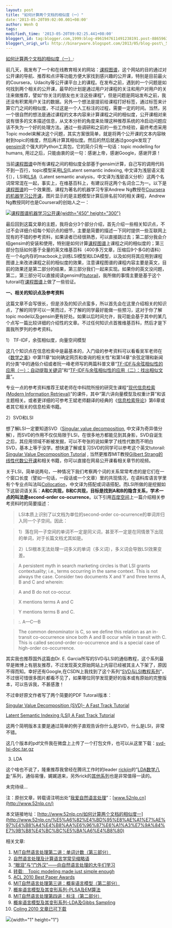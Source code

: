 ```yaml
--- 
layout: post 
title: "如何计算两个文档的相似度（一）" 
date:'2013-05-20T09:02:00.001+08:00' 
author: Wenh Q
tags:
modified\_time: '2013-05-20T09:02:25.441+08:00' 
blogger\_id: tag:blogger.com,1999:blog-4961947611491238191.post-8865963149194342920
blogger\_orig\_url: http://binaryware.blogspot.com/2013/05/blog-post\_5057.html
---
```

[如何计算两个文档的相似度（一）](http://feedproxy.google.com/~r/52nlp/~3/MgZ6g9uyHr0/%e5%a6%82%e4%bd%95%e8%ae%a1%e7%ae%97%e4%b8%a4%e4%b8%aa%e6%96%87%e6%a1%a3%e7%9a%84%e7%9b%b8%e4%bc%bc%e5%ba%a6%e4%b8%80):

前几天，我发布了一个和在线教育相关的网站：[课程图谱](http://coursegraph.com/)，这个网站的目的通过对公开课的导航、推荐和点评等功能方便大家找到感兴趣的公开课，特别是目前最火的Coursera，Udacity等公开课平台上的课程。在发布之前，遇到的一个问题是如何找到两个相关的公开课，最早的计划是通过用户对课程的关注和用户对用户的关注来做推荐，譬如“你关注的朋友也关注这些课程”，但是问题是网站发布之前，我还没有积累用户关注的数据。另外一个想法是提前给课程打好标签，通过标签来计算它门之间的相似度，不过这是一个人工标注的过程，需要一定的时间。当然，另一个很自然的想法是通过课程的文本内容来计算课程之间的相似度，公开课相对来说有很多的文本描述信息，从文本分析的角度来处理这种推荐系统的冷启动问题应该不失为一个好的处理方法。通过一些调研和之前的一些工作经验，最终考虑采用Topic
model来解决这个问题，其实方案很简单，就是将两个公开课的文本内容映射到topic的维度，然后再计算其相似度。然后的然后就通过google发现了[gensim](http://radimrehurek.com/gensim/)这个强大的Python工具包，它的简介只有一句话：topic
modelling for humans,
用过之后，只能由衷的说一句：感谢上帝，感谢Google，感谢开源！

当前[课程图谱](http://coursegraph.com/)中所有课程之间的相似度全部基于gensim计算，自己写的调用代码不到一百行，topic模型采用[LSI](http://en.wikipedia.org/wiki/Latent_semantic_indexing)(Latent
semantic indexing,
中文译为浅层语义索引），LSI和[LSA](http://en.wikipedia.org/wiki/Latent_semantic_analysis)（Latent
semantic
analysis，中文译为浅层语义分析）这两个名词常常混在一起，事实上，在维基百科上，有建议将这两个名词合二为一。以下是[课程图谱](http://coursegraph.com/)的一个效果图，课程为著名的机器学习专家Andrew
Ng教授在[Coursera的机器学习公开课](http://coursegraph.com/machine-learning-coursera-ml-stanford-university)，图片显示的是主题模型计算后排名前10的相关课程，Andrew
Ng教授同时也是Coursera的创始人之一：

[![课程图谱机器学习公开课](http://www.52nlp.cn/wp-content/uploads/2013/05/%E5%B1%8F%E5%B9%95%E5%BF%AB%E7%85%A7-2013-05-18-%E4%B8%8B%E5%8D%887.16.33.png){width="450"
height="300"}](http://www.52nlp.cn/wp-content/uploads/2013/05/%E5%B1%8F%E5%B9%95%E5%BF%AB%E7%85%A7-2013-05-18-%E4%B8%8B%E5%8D%887.16.33.png)

最后回到这篇文章的主题，我将会分3个部分介绍，首先介绍一些相关知识点，不过不会详细介绍每个知识点的细节，主要是简要的描述一下同时提供一些互联网上现有的不错的参考资料，如果读者已经很熟悉，可以直接跳过去；第二部分我会介绍gensim的安装和使用，特别是如何计算[课程图谱](http://coursegraph.com/)上课程之间的相似度的；第三部分包括如何基于全量的英文维基百科（400多万文章，压缩后9个多G的语料）在一个4g内存的macbook上训练LSI模型和LDA模型，以及如何将其应用到课程图谱上来改进课程之前的相似度的效果，注意课程图谱的课程内容主要是英文，目前的效果还是第二部分的结果，第三部分我们一起来实现。如果你的英文没问题，第二，第三部分可以直接阅读gensim的[tutorail](http://radimrehurek.com/gensim/tutorial.html)，我所做的事情主要是基于这个tutorail在[课程图谱](http://coursegraph.com/)上做了一些验证。

**一、相关的知识点及参考资料**

这篇文章不会写很长，但是涉及的知识点蛮多，所以首先会在这里介绍相关的知识点，了解的同学可以一笑而过，不了解的同学最好能做一些预习，这对于你了解topic
model以及gensim更有好处。如果以后时间允许，我可能会基于其中的某几个点写一篇比较详细的介绍性的文章。不过任何知识点首推维基百科，然后才是下面我所罗列的参考资料。

1） TF-IDF，余弦相似度，向量空间模型



这几个知识点在信息检索中是最基本的，入门级的参考资料可以看看吴军老师在《[数学之美](http://book.douban.com/subject/10750155/)》中第11章“如何确定网页和查询的相关性”和第14章“余弦定理和新闻的分类”中的通俗介绍或者阮一峰老师写的两篇科普文章“[TF-IDF与余弦相似性的应用（一）：自动提取关键词](http://www.ruanyifeng.com/blog/2013/03/tf-idf.html)”和“[TF-IDF与余弦相似性的应用（二）：找出相似文章](http://www.ruanyifeng.com/blog/2013/03/cosine_similarity.html)”。

专业一点的参考资料推荐王斌老师在中科院所授的研究生课程“[现代信息检索(Modern
Information
Retrieval)](http://ir.ict.ac.cn/ircourse/)”的课件，其中“第六讲向量模型及权重计算”和该主题相关。或者更详细的可参考王斌老师翻译的经典的《[信息检索导论](http://book.douban.com/subject/5252170/)》第6章或者其它相关的信息检索书籍。

2）SVD和LSI



想了解LSI一定要知道SVD（[Singular value
decomposition](http://en.wikipedia.org/wiki/Singular_value_decomposition),
中文译为奇异值分解），而SVD的作用不仅仅局限于LSI，在很多地方都能见到其身影，SVD自诞生之后，其应用领域不断被发掘，可以不夸张的说如果学了线性代数而不明白SVD，基本上等于没学。想快速了解或复习SVD的同学可以参考这个英文tutorail:
[Singular Value Decomposition
Tutorial](http://www.ling.ohio-state.edu/~kbaker/pubs/Singular_Value_Decomposition_Tutorial.pdf)
, 当然更推荐MIT教授[Gilbert
Strang的线性代数公开课](http://52opencourse.com/98/%E7%BA%BF%E6%80%A7%E4%BB%A3%E6%95%B0%E7%9A%84%E5%AD%A6%E4%B9%A0%E5%8F%8A%E7%9B%B8%E5%85%B3%E8%B5%84%E6%BA%90)和相关书籍，你可以直接在网易公开课看相关章节的视频。

关于LSI，简单说两句，一种情况下我们考察两个词的关系常常考虑的是它们在一个窗口长度（譬如一句话，一段话或一个文章）里的共现情况，在语料库语言学里有个专业点叫法叫[Collocation](http://en.wikipedia.org/wiki/Collocation)，中文译为搭配或词语搭配。而LSI所做的是挖掘如下这层词语关系：**A和C共现，B和C共现，目标是找到A和B的隐含关系，学术一点的叫法是second-order
co-ocurrence**。以下引用[百度空间](http://hi.baidu.com/hehehehello/item/efc527cdaacaba16b67a248b)上一篇介绍相关参考资料时的简要描述：


> LSI本质上识别了以文档为单位的second-order
> co-ocurrence的单词并归入同一个子空间。因此：

> 

> 1）落在同一子空间的单词不一定是同义词，甚至不一定是在同情景下出现的单词，对于长篇文档尤其如是。

> 

> 2）LSI根本无法处理一词多义的单词（多义词），多义词会导致LSI效果变差。

> A persistent myth in search marketing circles is that LSI grants
> contextuality; i.e., terms occurring in the same context. This is not
> always the case. Consider two documents X and Y and three terms A, B
> and C and wherein:

> A and B do not co-occur.

> 

> X mentions terms A and C

> 

> Y mentions terms B and C.

> :. A—C—B

> The common denominator is C, so we define this relation as an
> in-transit co-occurrence since both A and B occur while in transit
> with C. This is called second-order co-occurrence and is a special
> case of high-order co-occurrence.

其实我也推荐国外这篇由Dr. E.
Garcia所写的SVD与LSI的通俗教程，这个系列最早是微博上有朋友推荐，不过发现英文原始网站上内容已经被其主人下架了，原因不得而知。幸好还有Google,在CSDN上我找到了这个系列“[SVD与LSI教程系列](http://blog.csdn.net/zshtang/article/category/870505)”，不过很可惜很多图片都看不见了，如果哪位同学发现更好的版本或有原始的完整版本，可以告诉我，不甚感激！

不过幸好原文作者写了两个简要的PDF Tutorail版本：

[Singular Value Decomposition (SVD)- A Fast Track
Tutorial](http://cs.fit.edu/~dmitra/SciComp/Resources/singular-value-decomposition-fast-track-tutorial.pdf)



[](http://weibo.com/rickjin)



[Latent Semantic Indexing (LSI) A Fast Track
Tutorial](http://www.ce.yildiz.edu.tr/personal/banud/file/1201/latent-semantic-indexing-fast-track-tutorial.pdf)

这两个简明版本主要是通过简单的例子直观告诉你什么是SVD，什么是LSI，非常不错。

这几个版本的pdf文件我在微盘上上传了一个打包文件，也可以从这里下载：[svd-lsi-doc.tar.gz](http://vdisk.weibo.com/s/C0WzM)

3) LDA



这个啥也不说了，隆重推荐我曾经在腾讯工作时的leader
[rickjin](http://weibo.com/rickjin)的”[LDA数学八卦](http://www.52nlp.cn/lda-math-%E6%B1%87%E6%80%BB-lda%E6%95%B0%E5%AD%A6%E5%85%AB%E5%8D%A6)“系列，通俗易懂，娓娓道来，另外rick的[其他系列](http://www.52nlp.cn/author/rickjin)也是非常值得一读的。

未完待续…

注：原创文章，转载请注明出处“[我爱自然语言处理](http://www.52nlp.cn/)”：[www.52nlp.cn](http://www.52nlp.cn/)

本文链接地址：[http://www.52nlp.cn/如何计算两个文档的相似度一](http://www.52nlp.cn/%E5%A6%82%E4%BD%95%E8%AE%A1%E7%AE%97%E4%B8%A4%E4%B8%AA%E6%96%87%E6%A1%A3%E7%9A%84%E7%9B%B8%E4%BC%BC%E5%BA%A6%E4%B8%80)


<div>

相关文章:

1.  [MIT自然语言处理第二讲：单词计数（第三部分）](http://www.52nlp.cn/mit-nlp-second-lesson-word-counting-third-part "MIT自然语言处理第二讲：单词计数（第三部分）")
2.  [自然语言处理及计算语言学常见缩略语](http://www.52nlp.cn/natural-language-processing-and-computational-linguistics-common-abbreviations-acronyms "自然语言处理及计算语言学常见缩略语")
3.  [“眼泪”与“门外汉”——向自然语言处理的大牛们学习](http://www.52nlp.cn/tears-and-uninitiated-learn-from-natural-language-processing-heros "“眼泪”与“门外汉”——向自然语言处理的大牛们学习")
4.  [转载:　Topic modeling made just simple
    enough](http://www.52nlp.cn/%e8%bd%ac%e8%bd%bd-topic-modeling-made-just-simple-enough "转载:　Topic modeling made just simple enough")
5.  [ACL 2010 Best Paper
    Awards](http://www.52nlp.cn/acl-2010-best-paper-awards "ACL 2010 Best Paper Awards")
6.  [MIT自然语言处理第三讲：概率语言模型（第二部分）](http://www.52nlp.cn/mit-nlp-third-lesson-probabilistic-language-modeling-second-part "MIT自然语言处理第三讲：概率语言模型（第二部分）")
7.  [概率语言模型及其变形系列-PLSA及EM算法](http://www.52nlp.cn/%e6%a6%82%e7%8e%87%e8%af%ad%e8%a8%80%e6%a8%a1%e5%9e%8b%e5%8f%8a%e5%85%b6%e5%8f%98%e5%bd%a2%e7%b3%bb%e5%88%971-plsa%e5%8f%8aem%e7%ae%97%e6%b3%95 "概率语言模型及其变形系列-PLSA及EM算法")
8.  [MIT自然语言处理第四讲：标注（第二部分）](http://www.52nlp.cn/mit-nlp-fourth-lesson-tagging-second-part "MIT自然语言处理第四讲：标注（第二部分）")
9.  [概率语言模型及其变形系列-LDA及Gibbs
    Sampling](http://www.52nlp.cn/%e6%a6%82%e7%8e%87%e8%af%ad%e8%a8%80%e6%a8%a1%e5%9e%8b%e5%8f%8a%e5%85%b6%e5%8f%98%e5%bd%a2%e7%b3%bb%e5%88%97-lda%e5%8f%8agibbs-sampling "概率语言模型及其变形系列-LDA及Gibbs Sampling")
10. [Coling 2010
    文章已可下载](http://www.52nlp.cn/coling-2010-%e6%96%87%e7%ab%a0%e5%b7%b2%e5%8f%af%e4%b8%8b%e8%bd%bd "Coling 2010 文章已可下载")

</div>

![](http://feeds.feedburner.com/~r/52nlp/~4/MgZ6g9uyHr0){width="1"
height="1"}
